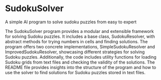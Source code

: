 # SudokuSolver
A simple AI program to solve sudoku puzzles from easy to expert

The SudokuSolver program provides a modular and extensible framework for solving Sudoku puzzles. It includes a base class, SudokuResolver, with abstract methods for trying numbers in cells and finding solutions. The program offers two concrete implementations, SimpleSudokuResolver and ImprovedSudokuResolver, showcasing different strategies for solving Sudoku puzzles. Additionally, the code includes utility functions for loading Sudoku grids from text files and checking the validity of the solutions. The README file provides insights into the structure of the program and how to use the solver to find solutions for Sudoku puzzles stored in text files. 
